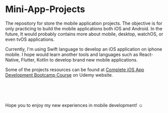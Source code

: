 # Mini-App-Projects

The repository for store the mobile application projects. The objective is for only practicing to build the mobile applications both iOS and Android. In the future, It would probably contains more about mobile, desktop, watchOS, or even tvOS applications.

Currently, I'm using Swift language to develop an iOS application on iphone mobile. I hope would learn another tools and languages such as React-Native, Flutter, Kotlin to develop brand new mobile applications.

Some of the projects resources can be found at [Complete iOS App Development Bootcamp Course](https://www.udemy.com/course/ios-13-app-development-bootcamp/) on Udemy website.

</br>
</br>
</br>

Hope you to enjoy my new experiences in mobile development! ☺️

